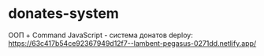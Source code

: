 # donates-system
ООП + Command JavaScript - система донатов
deploy: https://63c417b54ce92367949d12f7--lambent-pegasus-0271dd.netlify.app/
